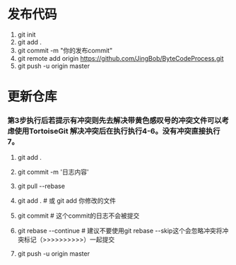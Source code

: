 # 发布代码
1. git init
2. git add .
3. git commit -m "你的发布commit"
4. git remote add origin https://github.com/JingBob/ByteCodeProcess.git
6. git push -u origin master

# 更新仓库
### 第3步执行后若提示有冲突则先去解决带黄色感叹号的冲突文件可以考虑使用TortoiseGit 解决冲突后在执行执行4-6。没有冲突直接执行7。
1. git add .
2. git commit -m '日志内容'
3. git pull --rebase

4. git add .       # 或 git add 你修改的文件
5. git commit      # 这个commit的日志不会被提交
6. git rebase --continue # 建议不要使用git rebase --skip这个会忽略冲突将冲突标记（>>>>>>>>>>）一起提交

7. git push -u origin master


